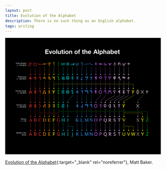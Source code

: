 ```yaml
---
layout: post
title: Evolution of the Alphabet
description: There is no such thing as an English alphabet.
tags: writing
---
```


![Evolution of the Alphabet][1]

[Evolution of the Alphabet][2]{:target="_blank" rel="noreferrer"}, Matt Baker.


[1]: /assets/images/notes/evolution-of-the-alphabet.png
[2]: https://usefulcharts.com/blogs/charts/evolution-of-the-english-alphabet
